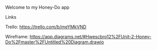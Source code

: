 Welcome to my Honey-Do app

Links

Trello:
https://trello.com/b/meYMkVND

Wireframe:
https://app.diagrams.net/#Hwescbro12%2FUnit-2-Honey-Do%2Fmaster%2FUntitled%20Diagram.drawio